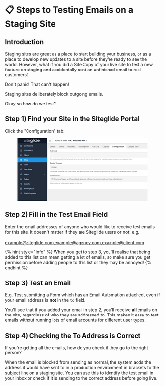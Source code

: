 # 📋 Steps to Testing Emails on a Staging Site

## Introduction

Staging sites are great as a place to start building your business, or as a place to develop new updates to a site before they're ready to see the world. However, what if you did a Site Copy of your live site to test a new feature on staging and accidentally sent an unfinished email to real customers?

Don't panic! That can't happen!

Staging sites deliberately block outgoing emails.

Okay so how do we test?

## Step 1) Find your Site in the Siteglide Portal

Click the "Configuration" tab:

<figure><img src="../.gitbook/assets/image (2).png" alt=""><figcaption></figcaption></figure>

## Step 2) Fill in the Test Email Field

Enter the email addresses of anyone who would like to receive test emails for this site. It doesn't matter if they are Siteglide users or not: e.g.\
\
example@siteglide.com,example@agency.com,example@client.com

{% hint style="info" %}
When you get to step 3, you'll realise that being added to this list can mean getting a lot of emails, so make sure you get permission before adding people to this list or they may be annoyed!&#x20;
{% endhint %}

## Step 3) Test an Email

E.g. Test submitting a Form which has an Email Automation attached, even if your email address is **not** in the `to` field.&#x20;

You'll see that if you added your email in step 2, you'll receive **all** emails on the site, regardless of who they are addressed to. This makes it easy to test emails without running lots of email accounts for different user types.&#x20;

## Step 4) Checking the To Address is Correct

If you're getting all the emails, how do you check if they go to the right person?

When the email is blocked from sending as normal, the system adds the address it would have sent to in a production environment in brackets to the subject line on a staging site. You can use this to identify the test email in your inbox or check if it is sending to the correct address before going live.
